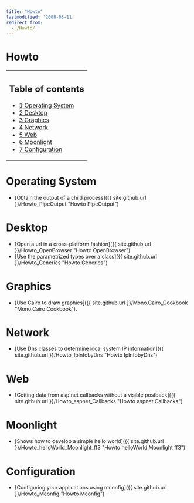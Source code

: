 ```yaml
---
title: "Howto"
lastmodified: '2008-08-11'
redirect_from:
  - /Howto/
---
```


Howto
=====

<table>
<col width="100%" />
<tbody>
<tr class="odd">
<td align="left"><h2>Table of contents</h2>
<ul>
<li><a href="#operating-system">1 Operating System</a></li>
<li><a href="#desktop">2 Desktop</a></li>
<li><a href="#graphics">3 Graphics</a></li>
<li><a href="#network">4 Network</a></li>
<li><a href="#web">5 Web</a></li>
<li><a href="#moonlight">6 Moonlight</a></li>
<li><a href="#configuration">7 Configuration</a></li>
</ul></td>
</tr>
</tbody>
</table>

Operating System
================

-   [Obtain the output of a child process]({{ site.github.url }}/Howto_PipeOutput "Howto PipeOutput")

Desktop
=======

-   [Open a url in a cross-platform fashion]({{ site.github.url }}/Howto_OpenBrowser "Howto OpenBrowser")
-   [Use the parametrized types over a class]({{ site.github.url }}/Howto_Generics "Howto Generics")

Graphics
========

-   [Use Cairo to draw graphics]({{ site.github.url }}/Mono.Cairo_Cookbook "Mono.Cairo Cookbook").

Network
=======

-   [Use Dns classes to determine local system IP information]({{ site.github.url }}/Howto_IpInfobyDns "Howto IpInfobyDns")

Web
===

-   [Getting data from asp.net callbacks without a visible postback]({{ site.github.url }}/Howto_aspnet_Callbacks "Howto aspnet Callbacks")

Moonlight
=========

-   [Shows how to develop a simple hello world]({{ site.github.url }}/Howto_helloWorld_Moonlight_ff3 "Howto helloWorld Moonlight ff3")

Configuration
=============

-   [Configuring your applications using mconfig]({{ site.github.url }}/Howto_Mconfig "Howto Mconfig")


